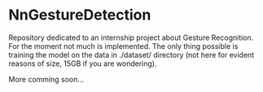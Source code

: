 # NnGestureDetection

Repository dedicated to an internship project about Gesture Recognition.
For the moment not much is implemented.
The only thing possible is training the model on the data in ./dataset/ directory (not here for evident reasons of size,
15GB if you are wondering).

More comming soon...
